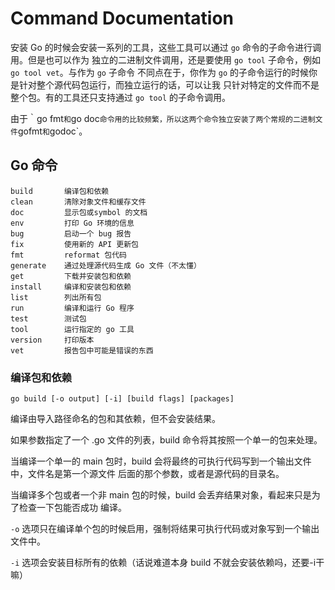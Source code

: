 # Command Documentation

安装 Go 的时候会安装一系列的工具，这些工具可以通过 `go` 命令的子命令进行调用。但是也可以作为
独立的二进制文件调用，还是要使用 `go tool` 子命令，例如 `go tool vet`。与作为 `go` 子命令
不同点在于，你作为 `go` 的子命令运行的时候你是针对整个源代码包运行，而独立运行的话，可以让我
只针对特定的文件而不是整个包。有的工具还只支持通过 `go tool` 的子命令调用。      

由于｀go fmt` 和 `go doc` 命令用的比较频繁，所以这两个命令独立安装了两个常规的二进制文件 `gofmt`
和 `godoc`。　　　　　　　

## Go 命令

```
build       编译包和依赖
clean       清除对象文件和缓存文件
doc         显示包或symbol 的文档
env         打印 Go 环境的信息
bug         启动一个 bug 报告
fix         使用新的 API 更新包
fmt         reformat 包代码
generate    通过处理源代码生成 Go 文件（不太懂）
get         下载并安装包和依赖
install     编译和安装包和依赖
list        列出所有包
run         编译和运行 Go 程序
test        测试包
tool        运行指定的 go 工具
version     打印版本
vet         报告包中可能是错误的东西
```      

### 编译包和依赖

`go build [-o output] [-i] [build flags] [packages]`     

编译由导入路径命名的包和其依赖，但不会安装结果。    

如果参数指定了一个 .go 文件的列表，build 命令将其按照一个单一的包来处理。     

当编译一个单一的 main 包时，build 会将最终的可执行代码写到一个输出文件中，文件名是第一个源文件
后面的那个参数，或者是源代码的目录名。      

当编译多个包或者一个非 main 包的时候，build 会丢弃结果对象，看起来只是为了检查一下包能否成功
编译。     

`-o` 选项只在编译单个包的时候启用，强制将结果可执行代码或对象写到一个输出文件中。     

`-i` 选项会安装目标所有的依赖（话说难道本身 build 不就会安装依赖吗，还要-i干嘛）      


